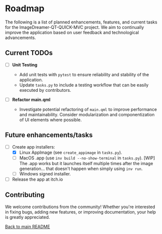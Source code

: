 # Roadmap

The following is a list of planned enhancements, features, and current tasks for the ImageDreamer-QT-QUICK-MVC project. We aim to continually improve the application based on user feedback and technological advancements.

## Current TODOs

- [ ] **Unit Testing**
  - Add unit tests with `pytest` to ensure reliability and stability of the application.
  - Update `tasks.py` to include a testing workflow that can be easily executed by contributors.

- [ ] **Refactor main.qml**
  - Investigate potential refactoring of `main.qml` to improve performance and maintainability. Consider modularization and componentization of UI elements where possible.

## Future enhancements/tasks

- [ ] Create app installers:
  - [x] Linux AppImage (see `create_appimage` in `tasks.py`).
  - [ ] MacOS .app  (use `inv build --no-show-terminal` in `tasks.py`). [WIP] The .app works but it launches itself multiple times after the image generation... that doesn't happen when simply using `inv run`.
  - [ ] Windows signed installer.

- [ ] Release the app at itch.io

## Contributing

We welcome contributions from the community! Whether you're interested in fixing bugs, adding new features, or improving documentation, your help is greatly appreciated.

[Back to main README](../README.md)
